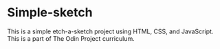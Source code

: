 # Simple-sketch

This is a simple etch-a-sketch project using HTML, CSS, and JavaScript. This is a part of The Odin Project curriculum.
